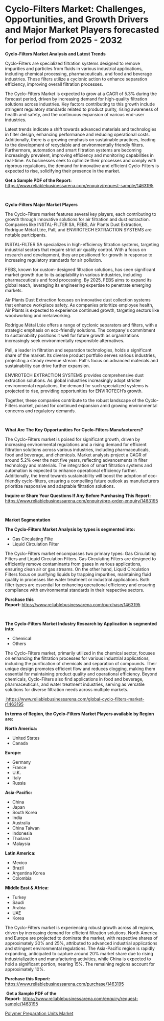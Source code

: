 <p><h1>Cyclo-Filters Market: Challenges, Opportunities, and Growth Drivers and Major Market Players forecasted for period from 2025 - 2032</h1></p><p><strong>Cyclo-Filters Market Analysis and Latest Trends</strong></p>
<p><p>Cyclo-Filters are specialized filtration systems designed to remove impurities and particles from fluids in various industrial applications, including chemical processing, pharmaceuticals, and food and beverage industries. These filters utilize a cyclonic action to enhance separation efficiency, improving overall filtration processes.</p><p>The Cyclo-Filters Market is expected to grow at a CAGR of 5.3% during the forecast period, driven by increasing demand for high-quality filtration solutions across industries. Key factors contributing to this growth include stringent regulatory standards related to product purity, rising awareness of health and safety, and the continuous expansion of various end-user industries. </p><p>Latest trends indicate a shift towards advanced materials and technologies in filter design, enhancing performance and reducing operational costs. Additionally, there is a growing emphasis on sustainable practices, leading to the development of recyclable and environmentally friendly filters. Furthermore, automation and smart filtration systems are becoming increasingly prevalent, improving efficiency and monitoring capabilities in real-time. As businesses seek to optimize their processes and comply with rigorous regulations, the demand for innovative and efficient Cyclo-Filters is expected to rise, solidifying their presence in the market.</p></p>
<p><strong>Get a Sample PDF of the Report:&nbsp;</strong> <a href="https://www.reliablebusinessarena.com/enquiry/request-sample/1463195?utm_campaign=3289&utm_medium=2&utm_source=Github&utm_content=ia&utm_term=12042025&utm_id=cyclo-filters">https://www.reliablebusinessarena.com/enquiry/request-sample/1463195</a></p>
<p>&nbsp;</p>
<p><strong>Cyclo-Filters Major Market Players</strong></p>
<p><p>The Cyclo-Filters market features several key players, each contributing to growth through innovative solutions for air filtration and dust extraction. Companies like INSTAL-FILTER SA, FEBS, Air Plants Dust Extraction, Rodrigue Métal Ltée, Pall, and ENVIROTECH EXTRACTION SYSTEMS are notable participants.</p><p>INSTAL-FILTER SA specializes in high-efficiency filtration systems, targeting industrial sectors that require strict air quality control. With a focus on research and development, they are positioned for growth in response to increasing regulatory standards for air pollution.</p><p>FEBS, known for custom-designed filtration solutions, has seen significant market growth due to its adaptability in various industries, including pharmaceuticals and food processing. By 2025, FEBS aims to expand its global reach, leveraging its engineering expertise to penetrate emerging markets.</p><p>Air Plants Dust Extraction focuses on innovative dust collection systems that enhance workplace safety. As companies prioritize employee health, Air Plants is expected to experience continued growth, targeting sectors like woodworking and metalworking.</p><p>Rodrigue Métal Ltée offers a range of cyclonic separators and filters, with a strategic emphasis on eco-friendly solutions. The company's commitment to sustainability positions it well for future growth as organizations increasingly seek environmentally responsible alternatives.</p><p>Pall, a leader in filtration and separation technologies, holds a significant share of the market. Its diverse product portfolio serves various industries, projecting a steady revenue stream. Pall's focus on advanced materials and sustainability can drive further expansion.</p><p>ENVIROTECH EXTRACTION SYSTEMS provides comprehensive dust extraction solutions. As global industries increasingly adopt stricter environmental regulations, the demand for such specialized systems is projected to rise, providing opportunities for ENVIROTECH’s growth.</p><p>Together, these companies contribute to the robust landscape of the Cyclo-Filters market, poised for continued expansion amid growing environmental concerns and regulatory demands.</p></p>
<p>&nbsp;</p>
<p><strong>What Are The Key Opportunities For Cyclo-Filters Manufacturers?</strong></p>
<p><p>The Cyclo-Filters market is poised for significant growth, driven by increasing environmental regulations and a rising demand for efficient filtration solutions across various industries, including pharmaceuticals, food and beverage, and chemicals. Market analysts project a CAGR of around 5.2% over the next five years, reflecting advancements in filter technology and materials. The integration of smart filtration systems and automation is expected to enhance operational efficiency further. Additionally, the trend towards sustainability will boost the adoption of eco-friendly cyclo-filters, ensuring a compelling future outlook as manufacturers prioritize responsive and adaptable filtration solutions.</p></p>
<p><strong>Inquire or Share Your Questions If Any Before Purchasing This Report:</strong> <a href="https://www.reliablebusinessarena.com/enquiry/pre-order-enquiry/1463195?utm_campaign=3289&utm_medium=2&utm_source=Github&utm_content=ia&utm_term=12042025&utm_id=cyclo-filters">https://www.reliablebusinessarena.com/enquiry/pre-order-enquiry/1463195</a></p>
<p>&nbsp;</p>
<p><strong>Market Segmentation</strong></p>
<p><strong>The Cyclo-Filters Market Analysis by types is segmented into:</strong></p>
<p><ul><li>Gas Circulating Filte</li><li>Liquid Circulation Filter</li></ul></p>
<p><p>The Cyclo-Filters market encompasses two primary types: Gas Circulating Filters and Liquid Circulation Filters. Gas Circulating Filters are designed to efficiently remove contaminants from gases in various applications, ensuring clean air or gas streams. On the other hand, Liquid Circulation Filters focus on purifying liquids by trapping impurities, maintaining fluid quality in processes like water treatment or industrial applications. Both filter types are essential for enhancing operational efficiency and ensuring compliance with environmental standards in their respective sectors.</p></p>
<p><strong>Purchase this Report:&nbsp;</strong><a href="https://www.reliablebusinessarena.com/purchase/1463195?utm_campaign=3289&utm_medium=2&utm_source=Github&utm_content=ia&utm_term=12042025&utm_id=cyclo-filters">https://www.reliablebusinessarena.com/purchase/1463195</a></p>
<p>&nbsp;</p>
<p><strong>The Cyclo-Filters Market Industry Research by Application is segmented into:</strong></p>
<p><ul><li>Chemical</li><li>Others</li></ul></p>
<p><p>The Cyclo-Filters market, primarily utilized in the chemical sector, focuses on enhancing the filtration processes for various industrial applications, including the purification of chemicals and separation of compounds. Their unique design promotes efficient flow and reduces clogging, making them essential for maintaining product quality and operational efficiency. Beyond chemicals, Cyclo-Filters also find applications in food and beverage, pharmaceuticals, and water treatment industries, serving as versatile solutions for diverse filtration needs across multiple markets.</p></p>
<p><a href="https://www.reliablebusinessarena.com/global-cyclo-filters-market-r1463195?utm_campaign=3289&utm_medium=2&utm_source=Github&utm_content=ia&utm_term=12042025&utm_id=cyclo-filters">&nbsp;https://www.reliablebusinessarena.com/global-cyclo-filters-market-r1463195</a></p>
<p><strong>In terms of Region, the Cyclo-Filters Market Players available by Region are:</strong></p>
<p>
    <p> <strong> North America: </strong>
        <ul>
            <li>United States</li>
            <li>Canada</li>
        </ul>
        </p> 
    <p> <strong> Europe: </strong>
        <ul>
            <li>Germany</li>
            <li>France</li>
            <li>U.K.</li>
            <li>Italy</li>
            <li>Russia</li>
        </ul>
        </p> 
    <p> <strong> Asia-Pacific: </strong>
        <ul>
            <li>China</li>
            <li>Japan</li>
            <li>South Korea</li>
            <li>India</li>
            <li>Australia</li>
            <li>China Taiwan</li>
            <li>Indonesia</li>
            <li>Thailand</li>
            <li>Malaysia</li>
        </ul>
        </p> 
    <p> <strong> Latin America: </strong>
        <ul>
            <li>Mexico</li>
            <li>Brazil</li>
            <li>Argentina Korea</li>
            <li>Colombia</li>
        </ul>
        </p> 
    <p> <strong> Middle East & Africa: </strong>
        <ul>
            <li>Turkey</li>
            <li>Saudi</li>
            <li>Arabia</li>
            <li>UAE</li>
            <li>Korea</li>
        </ul>
    </p>
    </p>
<p><p>The Cyclo-Filters market is experiencing robust growth across all regions, driven by increasing demand for efficient filtration solutions. North America and Europe are projected to dominate the market, with respective shares of approximately 30% and 25%, attributed to advanced industrial applications and stringent environmental regulations. The Asia-Pacific region is rapidly expanding, anticipated to capture around 20% market share due to rising industrialization and manufacturing activities, while China is expected to hold a significant portion, nearing 15%. The remaining regions account for approximately 10%.</p></p>
<p><strong>Purchase this Report: </strong><a href="https://www.reliablebusinessarena.com/purchase/1463195?utm_campaign=3289&utm_medium=2&utm_source=Github&utm_content=ia&utm_term=12042025&utm_id=cyclo-filters">https://www.reliablebusinessarena.com/purchase/1463195</a></p>
<p>&nbsp;<strong>Get a Sample PDF of the Report:&nbsp;&nbsp;</strong><a href="https://www.reliablebusinessarena.com/enquiry/request-sample/1463195?utm_campaign=3289&utm_medium=2&utm_source=Github&utm_content=ia&utm_term=12042025&utm_id=cyclo-filters">https://www.reliablebusinessarena.com/enquiry/request-sample/1463195</a></p>
<p><strong></strong></p>
<p><p><a href="https://github.com/maaniwilka9y/Market-Research-Report-List-1/blob/main/polymer-preparation-units-market.md?utm_campaign=3289&utm_medium=2&utm_source=Github&utm_content=ia&utm_term=12042025&utm_id=cyclo-filters">Polymer Preparation Units Market</a></p></p>